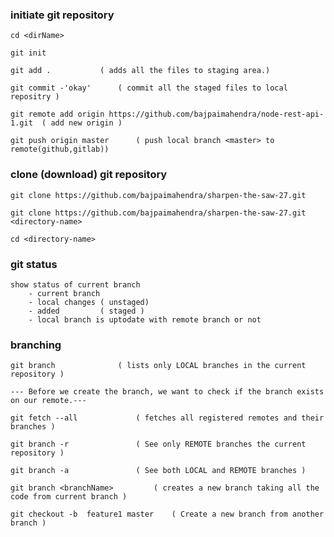 ### initiate git repository

	cd <dirName>

	git init

	git add .  			( adds all the files to staging area.)

	git commit -'okay' 		( commit all the staged files to local repositry )

	git remote add origin https://github.com/bajpaimahendra/node-rest-api-1.git  ( add new origin ) 

	git push origin master 		( push local branch <master> to remote(github,gitlab))

### clone (download) git repository

	git clone https://github.com/bajpaimahendra/sharpen-the-saw-27.git

	git clone https://github.com/bajpaimahendra/sharpen-the-saw-27.git  <directory-name>

	cd <directory-name>

### git status
	
	show status of current branch
		- current branch
		- local changes ( unstaged)
		- added         ( staged )
		- local branch is uptodate with remote branch or not

### branching

	git branch 				( lists only LOCAL branches in the current repository )

	--- Before we create the branch, we want to check if the branch exists on our remote.---

	git fetch --all 			( fetches all registered remotes and their branches )

	git branch -r 				( See only REMOTE branches the current repository )

	git branch -a 				( See both LOCAL and REMOTE branches )

	git branch <branchName> 		( creates a new branch taking all the code from current branch )

	git checkout -b  feature1 master 	( Create a new branch from another branch )

	




